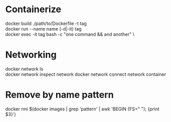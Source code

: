 # Containerize
docker build ./path/to/Dockerfile -t tag \
docker run --name name (-d|-it) tag \
docker exec -it tag bash -c "one command && and another" \

# Networking
docker network ls \
docker network inspect network
docker network connect network container

# Remove by name pattern
docker rmi $(docker images | grep 'pattern' | awk 'BEGIN {FS=" "}; {print $3}')
